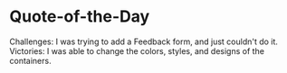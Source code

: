 # Quote-of-the-Day
Challenges: I was trying to add a Feedback form, and just couldn't do it.
Victories: I was able to change the colors, styles, and designs of the containers. 



